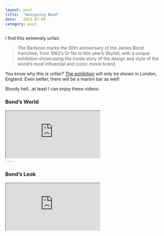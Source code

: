 ```yaml
---
layout: post
title:  "Designing Bond"
date:   2012-07-04
category: post
---
```


I find this extremely unfair.

<blockquote>
	The Barbican marks the 50th anniversary of the James Bond franchise, from 1962&rsquo;s Dr No to this year&rsquo;s Skyfall, with a unique exhibition showcasing the inside story of the design and style of the world&rsquo;s most influential and iconic movie brand.
</blockquote>

You know why this is unfair? <a href="https://www.barbican.org.uk/bond">The exhibition</a> will only be shown in London, England. Even better, there will be a martini bar as well!

Bloody hell&hellip;at least I can enjoy these videos.

### Bond’s World

<div class="video-container">
  <iframe src="http://player.vimeo.com/video/45067313?title=0&amp;byline=0&amp;portrait=0&amp;color=fefefe"></iframe>
</div>

<div class="hr">
	<span>&middot;</span>
	<span>&middot;</span>
	<span>&middot;</span>
	<span>&middot;</span>
</div>

### Bond’s Look

<div class="video-container">
  <iframe src="http://player.vimeo.com/video/45066851?title=0&amp;byline=0&amp;portrait=0&amp;color=fefefe"></iframe>
</div>